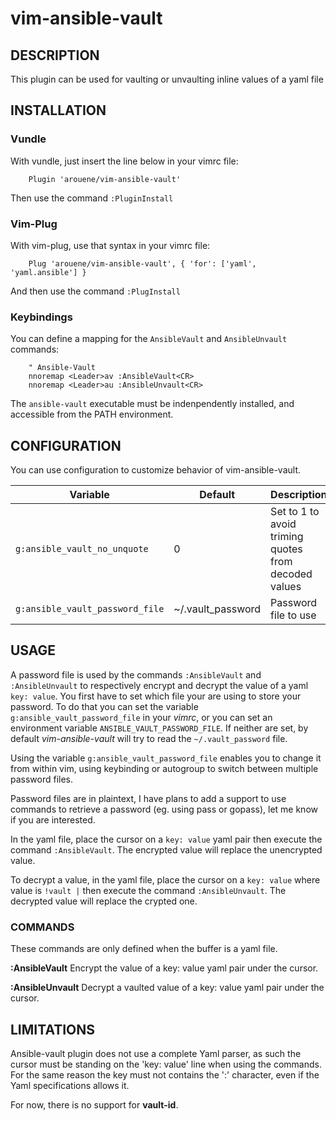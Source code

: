 # vim-ansible-vault

## DESCRIPTION

This plugin can be used for vaulting or unvaulting inline values of a yaml
file

## INSTALLATION

### Vundle

With vundle, just insert the line below in your vimrc file:

        Plugin 'arouene/vim-ansible-vault'

Then use the command `:PluginInstall`

### Vim-Plug

With vim-plug, use that syntax in your vimrc file:

        Plug 'arouene/vim-ansible-vault', { 'for': ['yaml', 'yaml.ansible'] }

And then use the command `:PlugInstall`

### Keybindings

You can define a mapping for the `AnsibleVault` and `AnsibleUnvault` commands:

        " Ansible-Vault
        nnoremap <Leader>av :AnsibleVault<CR>
        nnoremap <Leader>au :AnsibleUnvault<CR>

The `ansible-vault` executable must be indenpendently installed, and accessible
from the PATH environment.

## CONFIGURATION

You can use configuration to customize behavior of vim-ansible-vault.

| Variable                        | Default            | Description                                            |
| ------------------------------- | ------------------ | ------------------------------------------------------ |
| `g:ansible_vault_no_unquote`    | 0                  | Set to 1 to avoid triming quotes from decoded values   |
| `g:ansible_vault_password_file` | ~/.vault_password  | Password file to use                                   |

## USAGE

A password file is used by the commands `:AnsibleVault` and `:AnsibleUnvault`
to respectively encrypt and decrypt the value of a yaml `key: value`. You first
have to set which file your are using to store your password. To do that you
can set the variable `g:ansible_vault_password_file` in your *vimrc*, or you
can set an environment variable `ANSIBLE_VAULT_PASSWORD_FILE`. If neither are
set, by default *vim-ansible-vault* will try to read the `~/.vault_password`
file.

Using the variable `g:ansible_vault_password_file` enables you to change it
from within vim, using keybinding or autogroup to switch between multiple
password files.

Password files are in plaintext, I have plans to add a support to use commands
to retrieve a password (eg. using pass or gopass), let me know if you are
interested.

In the yaml file, place the cursor on a `key: value` yaml pair then execute
the command `:AnsibleVault`. The encrypted value will replace the unencrypted
value.

To decrypt a value, in the yaml file, place the cursor on a `key: value` where
value is `!vault |` then execute the command `:AnsibleUnvault`. The decrypted
value will replace the crypted one.

### COMMANDS

These commands are only defined when the buffer is a yaml file.

**:AnsibleVault** Encrypt the value of a key: value yaml pair under the cursor.

**:AnsibleUnvault** Decrypt a vaulted value of a key: value yaml pair under the cursor.

## LIMITATIONS

Ansible-vault plugin does not use a complete Yaml parser, as such the cursor
must be standing on the 'key: value' line when using the commands. For the
same reason the key must not contains the ':' character, even if the Yaml
specifications allows it.

For now, there is no support for **vault-id**.
